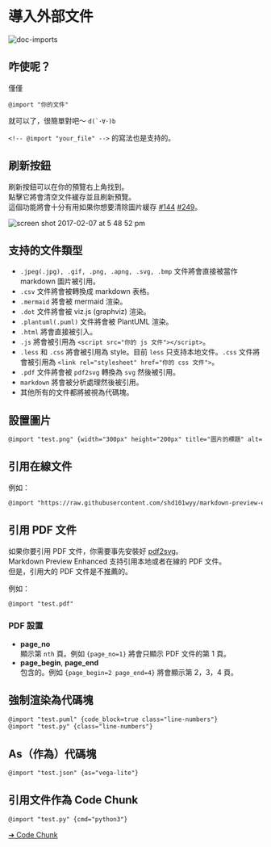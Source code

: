 # 導入外部文件  

![doc-imports](https://cloud.githubusercontent.com/assets/1908863/22716507/f352a4b6-ed5b-11e6-9bac-88837f111de0.gif)

## 咋使呢？  
僅僅  

`@import "你的文件"`  

就可以了，很簡單對吧～ <code>d(\`･∀･)b</code>

`<!-- @import "your_file" -->` 的寫法也是支持的。

## 刷新按鈕
刷新按鈕可以在你的預覽右上角找到。  
點擊它將會清空文件緩存並且刷新預覽。  
這個功能將會十分有用如果你想要清除圖片緩存 [#144](https://github.com/shd101wyy/markdown-preview-enhanced/issues/144) [#249](https://github.com/shd101wyy/markdown-preview-enhanced/issues/249)。      

![screen shot 2017-02-07 at 5 48 52 pm](https://cloud.githubusercontent.com/assets/1908863/22716917/c7088ae0-ed5d-11e6-8db9-e1ab035a3a2b.png)

## 支持的文件類型
* `.jpeg(.jpg), .gif, .png, .apng, .svg, .bmp` 文件將會直接被當作 markdown 圖片被引用。  
* `.csv` 文件將會被轉換成 markdown 表格。
* `.mermaid` 將會被 mermaid 渲染。  
* `.dot` 文件將會被 viz.js (graphviz) 渲染。  
* `.plantuml(.puml)` 文件將會被 PlantUML 渲染。
* `.html` 將會直接被引入。  
* `.js` 將會被引用為 `<script src="你的 js 文件"></script>`。
* `.less` 和 `.css` 將會被引用為 style。目前 `less` 只支持本地文件。`.css` 文件將會被引用為 `<link rel="stylesheet" href="你的 css 文件">`。
* `.pdf` 文件將會被 `pdf2svg` 轉換為 `svg` 然後被引用。
* `markdown` 將會被分析處理然後被引用。
* 其他所有的文件都將被視為代碼塊。    

## 設置圖片
```markdown  
@import "test.png" {width="300px" height="200px" title="圖片的標題" alt="我的 alt"}
```

## 引用在線文件
例如：
```markdown
@import "https://raw.githubusercontent.com/shd101wyy/markdown-preview-enhanced/master/LICENSE.md"
```

## 引用 PDF 文件
如果你要引用 PDF 文件，你需要事先安裝好 [pdf2svg](zh-tw/extra.md)。    
Markdown Preview Enhanced 支持引用本地或者在線的 PDF 文件。  
但是，引用大的 PDF 文件是不推薦的。  

例如：
```markdown
@import "test.pdf"
```

### PDF 設置
* **page_no**  
顯示第 `nth` 頁。例如 `{page_no=1}` 將會只顯示 PDF 文件的第 1 頁。
* **page_begin**, **page_end**  
包含的。例如 `{page_begin=2 page_end=4}` 將會顯示第 2，3，4 頁。

## 強制渲染為代碼塊  
```markdown
@import "test.puml" {code_block=true class="line-numbers"}
@import "test.py" {class="line-numbers"}
```

## As（作為）代碼塊
```markdown
@import "test.json" {as="vega-lite"}
```

## 引用文件作為 Code Chunk  
```markdown
@import "test.py" {cmd="python3"}
```


[➔ Code Chunk](zh-tw/code-chunk.md)

